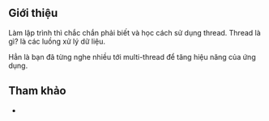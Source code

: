 ## Giới thiệu

Làm lập trình thì chắc chắn phải biết và học cách sử dụng thread. Thread là gì? là các luồng xử lý dữ liệu. 

Hẳn là bạn đã từng nghe nhiều tới multi-thread để tăng hiệu năng của ứng dụng.

## Tham khảo

- []()